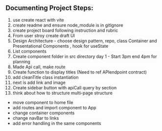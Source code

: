 ## Documenting Project Steps:

1. use create react with vite
2. create readme and ensure node_module is in gitIgnore
3. create project board following instruction and rubric
4. From user stroy create draft UI
5. Design Architecture - choose design pattern, repo, class Container and Presentational Components , hook for useState
6. List components
7. Create component folder in src directory
   day 1 - Start 3pm end 4pm for planning
8. Made Api call, make route
9. Create function to display titles (Need to ref APIendpoint contract)
10. add cleanTitle class instantiation
11. next is add link and image
12. Create sidebar button with apiCall query by section
13. think about how to structure multi-page structure

- move component to home file
- add routes and import component to App
- change container components
- change navBar to links
- add error handling in the same components
